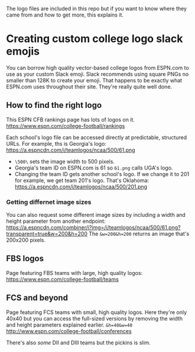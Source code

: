 The logo files are included in this repo but if you want to know where they came from and how to get more, this explains it.
 

# Creating custom college logo slack emojis

You can borrow high quality vector-based college logos from ESPN.com to use as your custom Slack emoji. 
Slack recommends using square PNGs no smaller than 128K to create your emoji. That happens to be exactly what ESPN.com uses throughout their site. They're really quite well done. 


## How to find the right logo

This ESPN CFB rankings page has lots of logos on it.
https://www.espn.com/college-football/rankings

Each school's logo file can be accessed directly at predictable, structured URLs. For example, ths is Georgia's logo:  
https://a.espncdn.com/i/teamlogos/ncaa/500/61.png

- `\500\` sets the image width to 500 pixels. 
- Georgia's team ID on ESPN.com is 61 so `61.png` calls UGA's logo.
- Changing the team ID gets another school's logo. If we change it to 201 for example, we get team 201's logo. That's Oklahoma: https://a.espncdn.com/i/teamlogos/ncaa/500/201.png

### Getting differnet image sizes
You can also request some different image sizes by including a width and height parameter from another endpoint: 
https://a.espncdn.com/combiner/i?img=/i/teamlogos/ncaa/500/61.png?transparent=true&w=200&h=200
The `&w=200&h=200` returns an image that's 200x200 pixels.


## FBS logos
Page featuring FBS teams with large, high quality logos:
https://www.espn.com/college-football/teams


## FCS and beyond
Page featuring FCS teams with small, high quality logos. Here they're only 40x40 but you can access the full-sized versions by removing the width and height parameters explained earlier. `&h=40&w=40`
http://www.espn.com/college-football/conferences

There's also _some_ DII and DIII teams but the pickins is slim.  




 

